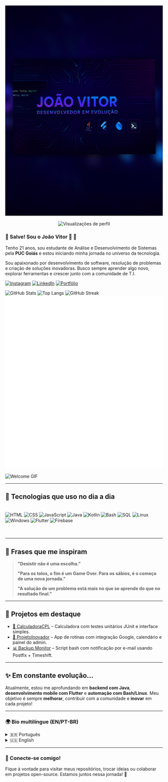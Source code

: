<p align="center">
  <img src="https://raw.githubusercontent.com/Jvtopsilva090/Jvtopsilva090/main/assets/banner.png" alt="Banner João Vitor">
</p>

<p align="center">
  <img src="https://komarev.com/ghpvc/?username=Jvtopsilva090&label=Visualizações&color=0e75b6&style=flat" alt="Visualizações de perfil" />
</p>

### 🗿 Salve! Sou o João Vitor 🗿 👋

Tenho 21 anos, sou estudante de Análise e Desenvolvimento de Sistemas pela **PUC Goiás** e estou iniciando minha jornada no universo da tecnologia.

Sou apaixonado por desenvolvimento de software, resolução de problemas e criação de soluções inovadoras. Busco sempre aprender algo novo, explorar ferramentas e crescer junto com a comunidade de T.I.

[![Instagram](https://img.shields.io/badge/Instagram-E4405F?style=for-the-badge\&logo=instagram\&logoColor=white)](https://www.instagram.com/jv_shelby_0901?igsh=MXBxdGo4aXR0ZWI0aQ==)
[![LinkedIn](https://img.shields.io/badge/LinkedIn-0A66C2?style=for-the-badge\&logo=linkedin\&logoColor=white)](https://www.linkedin.com/in/seu-linkedin-aqui)
[![Portfólio](https://img.shields.io/badge/Portf%C3%B3lio-000000?style=for-the-badge\&logo=notion\&logoColor=white)](https://seuportfolio.com)

![GitHub Stats](https://github-readme-stats.vercel.app/api?username=Jvtopsilva090\&show_icons=true\&theme=onedark)
![Top Langs](https://github-readme-stats.vercel.app/api/top-langs/?username=Jvtopsilva090\&layout=compact\&theme=onedark)
![GitHub Streak](https://github-readme-streak-stats.herokuapp.com?user=Jvtopsilva090\&theme=onedark\&date_format=M%20j%5B%2C%20Y%5D)
![Metrics](https://github.com/Jvtopsilva090/Jvtopsilva090/blob/main/github-metrics.svg)

![Welcome GIF](https://media.giphy.com/media/qgQUggAC3Pfv687qPC/giphy.gif)

---

## 🚀 Tecnologias que uso no dia a dia

<div style="display: inline_block"><br>
  <img align="center" alt="HTML" src="https://img.shields.io/badge/HTML5-E34F26?style=for-the-badge&logo=html5&logoColor=white"/>
  <img align="center" alt="CSS" src="https://img.shields.io/badge/CSS3-1572B6?style=for-the-badge&logo=css3&logoColor=white"/>
  <img align="center" alt="JavaScript" src="https://img.shields.io/badge/JavaScript-F7DF1E?style=for-the-badge&logo=javascript&logoColor=black"/>
  <img align="center" alt="Java" src="https://img.shields.io/badge/Java-ED8B00?style=for-the-badge&logo=java&logoColor=white"/>
  <img align="center" alt="Kotlin" src="https://img.shields.io/badge/Kotlin-7F52FF?style=for-the-badge&logo=kotlin&logoColor=white"/>
  <img align="center" alt="Bash" src="https://img.shields.io/badge/Bash-4EAA25?style=for-the-badge&logo=gnubash&logoColor=white"/>
  <img align="center" alt="SQL" src="https://img.shields.io/badge/SQL-4479A1?style=for-the-badge&logo=postgresql&logoColor=white"/>
  <img align="center" alt="Linux" src="https://img.shields.io/badge/Linux-FCC624?style=for-the-badge&logo=linux&logoColor=black"/>
  <img align="center" alt="Windows" src="https://img.shields.io/badge/Windows-0078D6?style=for-the-badge&logo=windows&logoColor=white"/>
  <img align="center" alt="Flutter" src="https://img.shields.io/badge/Flutter-02569B?style=for-the-badge&logo=flutter&logoColor=white"/>
  <img align="center" alt="Firebase" src="https://img.shields.io/badge/Firebase-FFCA28?style=for-the-badge&logo=firebase&logoColor=black"/>
</div><br><br>

---

## 🧠 Frases que me inspiram

> **"Desistir não é uma escolha."**
>
> **"Para os tolos, o fim é um Game Over. Para os sábios, é o começo de uma nova jornada."**
>
> **"A solução de um problema está mais no que se aprende do que no resultado final."**

---

## 📌 Projetos em destaque

* [🧮 CalculadoraCPL](https://github.com/Jvtopsilva090/CalculadoraCPL) – Calculadora com testes unitários JUnit e interface simples.
* [📅 ProjetoInovador](https://github.com/Jvtopsilva090/ProjetoInovador) – App de rotinas com integração Google, calendário e painel do admin.
* [📊 Backup Monitor](https://github.com/Jvtopsilva090/BackupMonitor) – Script bash com notificação por e-mail usando Postfix + Timeshift.

---

## ✨ Em constante evolução...

Atualmente, estou me aprofundando em **backend com Java**, **desenvolvimento mobile com Flutter** e **automação com Bash/Linux**.
Meu objetivo é sempre **melhorar**, contribuir com a comunidade e **inovar** em cada projeto!

---

### 🌍 Bio multilíngue (EN/PT-BR)

<details>
<summary>🇧🇷 Português</summary>
Olá! Sou um desenvolvedor em início de carreira focado em backend e automações Linux. Gosto de aprender e explorar novas tecnologias. 💻
</details>

<details>
<summary>🇺🇸 English</summary>
Hello! I'm a junior developer focused on backend and Linux automation. I enjoy learning and exploring new technologies. 💻
</details>

---

### 🤝 Conecte-se comigo!

Fique à vontade para visitar meus repositórios, trocar ideias ou colaborar em projetos open-source. Estamos juntos nessa jornada! 🚀
